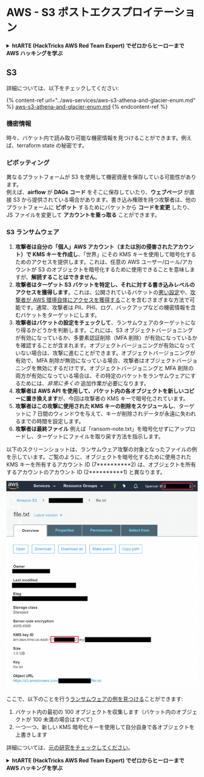 # AWS - S3 ポストエクスプロイテーション

<details>

<summary><strong>htARTE (HackTricks AWS Red Team Expert) でゼロからヒーローまで AWS ハッキングを学ぶ</strong></summary>

HackTricks をサポートする他の方法:

* **HackTricks にあなたの会社を広告したい**、または **HackTricks を PDF でダウンロードしたい** 場合は、[**サブスクリプションプラン**](https://github.com/sponsors/carlospolop)をチェックしてください！
* [**公式 PEASS & HackTricks グッズ**](https://peass.creator-spring.com) を入手する
* [**The PEASS Family**](https://opensea.io/collection/the-peass-family) を発見する、私たちの独占的な [**NFTs**](https://opensea.io/collection/the-peass-family) のコレクション
* 💬 [**Discord グループ**](https://discord.gg/hRep4RUj7f) に**参加する**か、[**telegram グループ**](https://t.me/peass) に参加するか、**Twitter** 🐦 [**@carlospolopm**](https://twitter.com/carlospolopm) を **フォロー** してください。
* **HackTricks** の GitHub リポジトリに PR を提出して、あなたのハッキングのコツを共有してください。

</details>

## S3

詳細については、以下をチェックしてください:

{% content-ref url="../aws-services/aws-s3-athena-and-glacier-enum.md" %}
[aws-s3-athena-and-glacier-enum.md](../aws-services/aws-s3-athena-and-glacier-enum.md)
{% endcontent-ref %}

### 機密情報

時々、バケット内で読み取り可能な機密情報を見つけることができます。例えば、terraform state の秘密です。

### ピボッティング

異なるプラットフォームが S3 を使用して機密資産を保存している可能性があります。\
例えば、**airflow** が **DAGs** **コード** をそこに保存していたり、**ウェブページ** が直接 S3 から提供されている場合があります。書き込み権限を持つ攻撃者は、他のプラットフォームに **ピボット** するためにバケットから **コードを変更** したり、JS ファイルを変更して **アカウントを乗っ取る** ことができます。

### S3 ランサムウェア

1. **攻撃者は自分の「個人」AWS アカウント（または別の侵害されたアカウント）で KMS キーを作成し**、「世界」にその KMS キーを使用して暗号化するためのアクセスを提供します。これは、任意の AWS ユーザー/ロール/アカウントが S3 のオブジェクトを暗号化するために使用できることを意味しますが、**解読することはできません**。
2. **攻撃者はターゲット S3 バケットを特定し、それに対する書き込みレベルのアクセスを獲得します**。これは、公開されているバケットの[悪い設定](https://rhinosecuritylabs.com/penetration-testing/penetration-testing-aws-storage/)や、[攻撃者が AWS 環境自体にアクセスを獲得する](https://rhinosecuritylabs.com/penetration-testing/penetration-testing-aws-storage/)ことを含むさまざまな方法で可能です。通常、攻撃者は PII、PHI、ログ、バックアップなどの機密情報を含むバケットをターゲットにします。
3. **攻撃者はバケットの設定をチェックして**、ランサムウェアのターゲットになり得るかどうかを判断します。これには、S3 オブジェクトバージョニングが有効になっているか、多要素認証削除（MFA 削除）が有効になっているかを確認することが含まれます。オブジェクトバージョニングが有効になっていない場合は、攻撃に進むことができます。オブジェクトバージョニングが有効で、MFA 削除が無効になっている場合、攻撃者はオブジェクトバージョニングを無効にするだけです。オブジェクトバージョニングと MFA 削除の両方が有効になっている場合は、その特定のバケットをランサムウェアにするためには、_非常に多くの_ 追加作業が必要になります。
4. **攻撃者は AWS API を使用して、バケット内の各オブジェクトを新しいコピーに置き換えます**が、今回は攻撃者の KMS キーで暗号化されています。
5. **攻撃者はこの攻撃に使用された KMS キーの削除をスケジュールし**、ターゲットに 7 日間のウィンドウを与えて、キーが削除されデータが永遠に失われるまでの時間を設定します。
6. **攻撃者は最終ファイル** 例えば「ransom-note.txt」を暗号化せずにアップロードし、ターゲットにファイルを取り戻す方法を指示します。

以下のスクリーンショットは、ランサムウェア攻撃の対象となったファイルの例を示しています。ご覧のように、オブジェクトを暗号化するために使用された KMS キーを所有するアカウント ID (7\*\*\*\*\*\*\*\*\*\*2) は、オブジェクトを所有するアカウントのアカウント ID (2\*\*\*\*\*\*\*\*\*\*1) と異なります。

![](<../../../.gitbook/assets/image (2) (1) (1) (1) (1) (1) (1).png>)

ここで、以下のことを行う[ランサムウェアの例を見つける](https://github.com/RhinoSecurityLabs/Cloud-Security-Research/blob/master/AWS/s3\_ransomware/s3-ransomware-poc.py)ことができます:

1. バケット内の最初の 100 オブジェクトを収集します（バケット内のオブジェクトが 100 未満の場合はすべて）
2. 一つ一つ、新しい KMS 暗号化キーを使用して自分自身で各オブジェクトを上書きします

詳細については、[元の研究をチェックしてください](https://rhinosecuritylabs.com/aws/s3-ransomware-part-1-attack-vector/)。

<details>

<summary><strong>htARTE (HackTricks AWS Red Team Expert) でゼロからヒーローまで AWS ハッキングを学ぶ</strong></summary>

HackTricks をサポートする他の方法:

* **HackTricks にあなたの会社を広告したい**、または **HackTricks を PDF でダウンロードしたい** 場合は、[**サブスクリプションプラン**](https://github.com/sponsors/carlospolop)をチェックしてください！
* [**公式 PEASS & HackTricks グッズ**](https://peass.creator-spring.com) を入手する
* [**The PEASS Family**](https://opensea.io/collection/the-peass-family) を発見する、私たちの独占的な [**NFTs**](https://opensea.io/collection/the-peass-family) のコレクション
* 💬 [**Discord グループ**](https://discord.gg/hRep4RUj7f) に**参加する**か、[**telegram グループ**](https://t.me/peass) に参加するか、**Twitter** 🐦 [**@carlospolopm**](https://twitter.com/carlospolopm) を **フォロー** してください。
* **HackTricks** の GitHub リポジトリに PR を提出して、あなたのハッキングのコツを共有してください。

</details>
